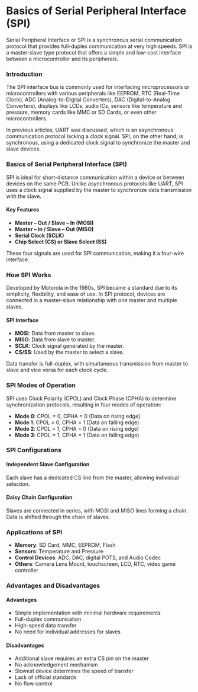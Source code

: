# Basics of Serial Peripheral Interface (SPI)


Serial Peripheral Interface or SPI is a synchronous serial communication protocol that provides full-duplex communication at very high speeds. 
SPI is a master-slave type protocol that offers a simple and low-cost interface between a microcontroller and its peripherals.

### Introduction

The SPI interface bus is commonly used for interfacing microprocessors or microcontrollers with various peripherals like EEPROM, 
RTC (Real-Time Clock), ADC (Analog-to-Digital Converters), DAC (Digital-to-Analog Converters), displays like LCDs, audio ICs, 
sensors like temperature and pressure, memory cards like MMC or SD Cards, or even other microcontrollers.

In previous articles, UART was discussed, which is an asynchronous communication protocol lacking a clock signal. 
SPI, on the other hand, is synchronous, using a dedicated clock signal to synchronize the master and slave devices.

### Basics of Serial Peripheral Interface (SPI)

SPI is ideal for short-distance communication within a device or between devices on the same PCB. 
Unlike asynchronous protocols like UART, SPI uses a clock signal supplied by the master to synchronize data transmission with the slave.

#### Key Features

- **Master – Out / Slave – In (MOSI)**
- **Master – In / Slave – Out (MISO)**
- **Serial Clock (SCLK)**
- **Chip Select (CS) or Slave Select (SS)**

These four signals are used for SPI communication, making it a four-wire interface.

### How SPI Works

Developed by Motorola in the 1980s, SPI became a standard due to its simplicity, flexibility, and ease of use. 
In SPI protocol, devices are connected in a master-slave relationship with one master and multiple slaves.

#### SPI Interface

- **MOSI**: Data from master to slave.
- **MISO**: Data from slave to master.
- **SCLK**: Clock signal generated by the master.
- **CS/SS**: Used by the master to select a slave.

Data transfer is full-duplex, with simultaneous transmission from master to slave and vice versa for each clock cycle.

### SPI Modes of Operation

SPI uses Clock Polarity (CPOL) and Clock Phase (CPHA) to determine synchronization protocols, resulting in four modes of operation:

- **Mode 0**: CPOL = 0, CPHA = 0 (Data on rising edge)
- **Mode 1**: CPOL = 0, CPHA = 1 (Data on falling edge)
- **Mode 2**: CPOL = 1, CPHA = 0 (Data on rising edge)
- **Mode 3**: CPOL = 1, CPHA = 1 (Data on falling edge)

### SPI Configurations

#### Independent Slave Configuration

Each slave has a dedicated CS line from the master, allowing individual selection. 

#### Daisy Chain Configuration

Slaves are connected in series, with MOSI and MISO lines forming a chain. Data is shifted through the chain of slaves.

### Applications of SPI

- **Memory**: SD Card, MMC, EEPROM, Flash
- **Sensors**: Temperature and Pressure
- **Control Devices**: ADC, DAC, digital POTS, and Audio Codec
- **Others**: Camera Lens Mount, touchscreen, LCD, RTC, video game controller

### Advantages and Disadvantages

#### Advantages

- Simple implementation with minimal hardware requirements
- Full-duplex communication
- High-speed data transfer
- No need for individual addresses for slaves

#### Disadvantages

- Additional slave requires an extra CS pin on the master
- No acknowledgement mechanism
- Slowest device determines the speed of transfer
- Lack of official standards
- No flow control
